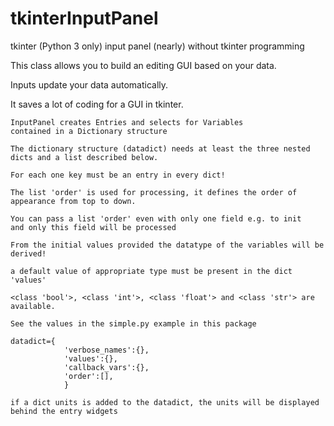# tkinterInputPanel
tkinter (Python 3 only) input panel (nearly) without tkinter programming

This class allows you to build an editing GUI based on your data.

Inputs update your data automatically.

It saves a lot of coding for a GUI in tkinter.

    InputPanel creates Entries and selects for Variables
    contained in a Dictionary structure
    
    The dictionary structure (datadict) needs at least the three nested dicts and a list described below. 
    
    For each one key must be an entry in every dict!
    
    The list 'order' is used for processing, it defines the order of appearance from top to down.
    
    You can pass a list 'order' even with only one field e.g. to init
    and only this field will be processed
    
    From the initial values provided the datatype of the variables will be derived!
    
    a default value of appropriate type must be present in the dict 'values'
     
    <class 'bool'>, <class 'int'>, <class 'float'> and <class 'str'> are available.
    
    See the values in the simple.py example in this package
    
    datadict={
                'verbose_names':{},
                'values':{},
                'callback_vars':{},
                'order':[],
                }
    
    if a dict units is added to the datadict, the units will be displayed behind the entry widgets
    

